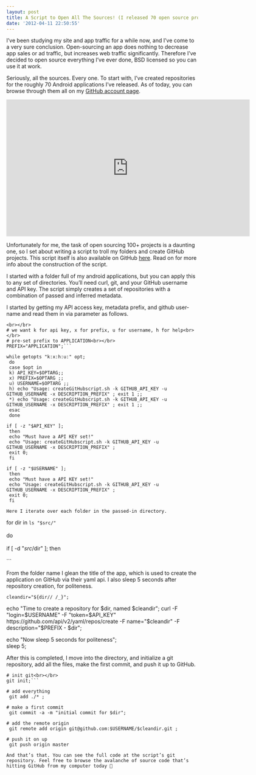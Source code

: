 ```yaml
---
layout: post
title: A Script to Open All The Sources! (I released 70 open source projects today)
date: '2012-04-11 22:50:55'
---
```



I’ve been studying my site and app traffic for a while now, and I’ve come to a very sure conclusion. Open-sourcing an app does nothing to decrease app sales or ad traffic, but increases web traffic significantly. Therefore I’ve decided to open source everything I’ve ever done, BSD licensed so you can use it at work.

Seriously, all the sources. Every one. To start with, I’ve created repositories for the roughly 70 Android applications I’ve released. As of today, you can browse through them all on my [GitHub account page](https://github.com/huntergdavis).

<iframe allowfullscreen="" frameborder="0" height="360" src="http://www.youtube.com/embed/74BzSTQCl_c?feature=player_embedded" width="640"></iframe>

Unfortunately for me, the task of open sourcing 100+ projects is a daunting one, so I set about writing a script to troll my folders and create GitHub projects. This script itself is also available on GitHub [here](https://github.com/huntergdavis/createGitHubscript). Read on for more info about the construction of the script.

  
 I started with a folder full of my android applications, but you can apply this to any set of directories. You’ll need curl, git, and your GitHub username and API key. The script simply creates a set of repositories with a combination of passed and inferred metadata.

I started by getting my API access key, metadata prefix, and github user-name and read them in via parameter as follows.  
```
<br></br>
# we want k for api key, x for prefix, u for username, h for help<br></br>
# pre-set prefix to APPLICATION<br></br>
PREFIX="APPLICATION";```

while getopts "k:x:h:u:" opt;  
 do  
 case $opt in  
 k) API_KEY=$OPTARG;;  
 x) PREFIX=$OPTARG ;;  
 u) USERNAME=$OPTARG ;;  
 h) echo "Usage: createGitHubscript.sh -k GITHUB_API_KEY -u GITHUB_USERNAME -x DESCRIPTION_PREFIX" ; exit 1 ;;  
 *) echo "Usage: createGitHubscript.sh -k GITHUB_API_KEY -u GITHUB_USERNAME -x DESCRIPTION_PREFIX" ; exit 1 ;;  
 esac  
 done

if [ -z "$API_KEY" ];  
 then  
 echo "Must have a API KEY set!"  
 echo "Usage: createGitHubscript.sh -k GITHUB_API_KEY -u GITHUB_USERNAME -x DESCRIPTION_PREFIX" ;  
 exit 0;  
 fi

if [ -z "$USERNAME" ];  
 then  
 echo "Must have a API KEY set!"  
 echo "Usage: createGitHubscript.sh -k GITHUB_API_KEY -u GITHUB_USERNAME -x DESCRIPTION_PREFIX" ;  
 exit 0;  
 fi

Here I iterate over each folder in the passed-in directory.

```
for dir in `ls "$src/"`<br></br>
do<br></br>
  if [ -d "$src/$dir" ]; then<br></br>```

From the folder name I glean the title of the app, which is used to create the application on GitHub via their yaml api. I also sleep 5 seconds after repository creation, for politeness.

`cleandir="${dir// /_}";`

echo "Time to create a repository for $dir, named $cleandir";  
 curl -F "login=$USERNAME" -F "token=$API_KEY" https://github.com/api/v2/yaml/repos/create -F name="$cleandir" -F description="$PREFIX - $dir";

echo "Now sleep 5 seconds for politeness";  
 sleep 5;

After this is completed, I move into the directory, and initialize a git repository, add all the files, make the first commit, and push it up to GitHub.

```
# init git<br></br>
git init;```

# add everything  
 git add ./* ;

# make a first commit  
 git commit -a -m "initial commit for $dir";

# add the remote origin  
 git remote add origin git@github.com:$USERNAME/$cleandir.git ;

# push it on up  
 git push origin master

And that’s that. You can see the full code at the script’s git repository. Feel free to browse the avalanche of source code that’s hitting GitHub from my computer today 🙂


